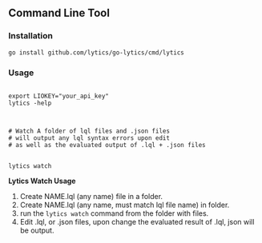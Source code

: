 ## Command Line Tool


### Installation

```
go install github.com/lytics/go-lytics/cmd/lytics
```

### Usage

```

export LIOKEY="your_api_key"
lytics -help



# Watch A folder of lql files and .json files
# will output any lql syntax errors upon edit
# as well as the evaluated output of .lql + .json files


lytics watch
```

**Lytics Watch Usage**

1.  Create NAME.lql (any name) file in a folder.
2.  Create NAME.lql (any name, must match lql file name) in folder.
3.  run the `lytics watch` command from the folder with files.
4.  Edit .lql, or .json files, upon change the evaluated result of .lql, json will be output.

